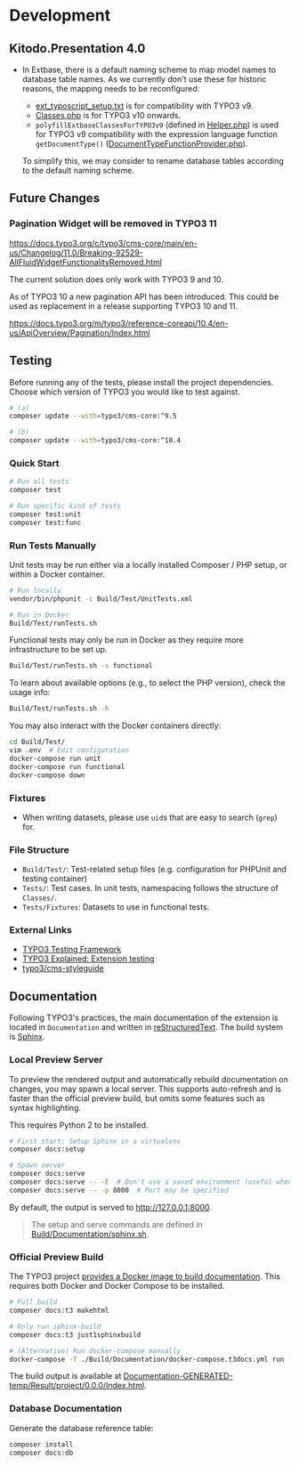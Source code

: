 # Development

## Kitodo.Presentation 4.0

- In Extbase, there is a default naming scheme to map model names to database
  table names. As we currently don't use these for historic reasons, the mapping
  needs to be reconfigured:

  - [ext_typoscript_setup.txt](ext_typoscript_setup.txt) is for compatibility
    with TYPO3 v9.
  - [Classes.php](Configuration/Extbase/Persistence/Classes.php) is for TYPO3
    v10 onwards.
  - `polyfillExtbaseClassesForTYPO3v9` (defined in [Helper.php](Classes/Common/Helper.php))
    is used for TYPO3 v9 compatibility with the expression language function
    `getDocumentType()` ([DocumentTypeFunctionProvider.php](Classes/ExpressionLanguage/DocumentTypeFunctionProvider.php)).

  To simplify this, we may consider to rename database tables according to the
  default naming scheme.


## Future Changes

### Pagination Widget will be removed in TYPO3 11

https://docs.typo3.org/c/typo3/cms-core/main/en-us/Changelog/11.0/Breaking-92529-AllFluidWidgetFunctionalityRemoved.html

The current solution does only work with TYPO3 9 and 10.

As of TYPO3 10 a new pagination API has been introduced. This could be used as replacement in a release supporting TYPO3 10 and 11.

https://docs.typo3.org/m/typo3/reference-coreapi/10.4/en-us/ApiOverview/Pagination/Index.html

## Testing

Before running any of the tests, please install the project dependencies. Choose which version of TYPO3 you would like to test against.

```bash
# (a)
composer update --with=typo3/cms-core:^9.5

# (b)
composer update --with=typo3/cms-core:^10.4
```

### Quick Start

```bash
# Run all tests
composer test

# Run specific kind of tests
composer test:unit
composer test:func
```

### Run Tests Manually

Unit tests may be run either via a locally installed Composer / PHP setup, or within a Docker container.

```bash
# Run locally
vendor/bin/phpunit -c Build/Test/UnitTests.xml

# Run in Docker
Build/Test/runTests.sh
```

Functional tests may only be run in Docker as they require more infrastructure to be set up.

```bash
Build/Test/runTests.sh -s functional
```

To learn about available options (e.g., to select the PHP version), check the usage info:

```bash
Build/Test/runTests.sh -h
```

You may also interact with the Docker containers directly:

```bash
cd Build/Test/
vim .env  # Edit configuration
docker-compose run unit
docker-compose run functional
docker-compose down
```

### Fixtures

- When writing datasets, please use `uid`s that are easy to search (`grep`) for.

### File Structure

- `Build/Test/`: Test-related setup files (e.g. configuration for PHPUnit and testing container)
- `Tests/`: Test cases. In unit tests, namespacing follows the structure of `Classes/`.
- `Tests/Fixtures`: Datasets to use in functional tests.

### External Links

- [TYPO3 Testing Framework](https://github.com/TYPO3/testing-framework)
- [TYPO3 Explained: Extension testing](https://docs.typo3.org/m/typo3/reference-coreapi/9.5/en-us/Testing/ExtensionTesting.html)
- [typo3/cms-styleguide](https://github.com/TYPO3/styleguide)

## Documentation

Following TYPO3's practices, the main documentation of the extension is located in `Documentation` and written in [reStructuredText](https://en.wikipedia.org/wiki/ReStructuredText). The build system is [Sphinx](https://en.wikipedia.org/wiki/Sphinx_(documentation_generator)).

### Local Preview Server

To preview the rendered output and automatically rebuild documentation on changes, you may spawn a local server. This supports auto-refresh and is faster than the official preview build, but omits some features such as syntax highlighting.

This requires Python 2 to be installed.

```bash
# First start: Setup Sphinx in a virtualenv
composer docs:setup

# Spawn server
composer docs:serve
composer docs:serve -- -E  # Don't use a saved environment (useful when changing toctree)
composer docs:serve -- -p 8000  # Port may be specified
```

By default, the output is served to http://127.0.0.1:8000.

> The setup and serve commands are defined in [Build/Documentation/sphinx.sh](./Build/Documentation/sphinx.sh).

### Official Preview Build

The TYPO3 project [provides a Docker image to build documentation](https://docs.typo3.org/m/typo3/docs-how-to-document/main/en-us/RenderingDocs/Quickstart.html). This requires both Docker and Docker Compose to be installed.

```bash
# Full build
composer docs:t3 makehtml

# Only run sphinx-build
composer docs:t3 just1sphinxbuild

# (Alternative) Run docker-compose manually
docker-compose -f ./Build/Documentation/docker-compose.t3docs.yml run --rm t3docs makehtml
```

The build output is available at [Documentation-GENERATED-temp/Result/project/0.0.0/Index.html](./Documentation-GENERATED-temp/Result/project/0.0.0/Index.html).

### Database Documentation

Generate the database reference table:

```bash
composer install
composer docs:db
```
